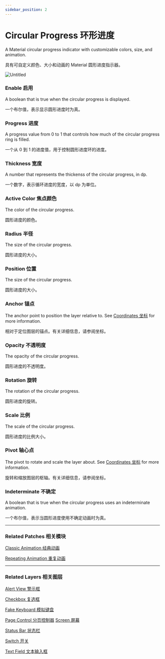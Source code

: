 ```yaml
---
sidebar_position: 2
---
```


# Circular Progress 环形进度

A Material circular progress indicator with customizable colors, size, and animation.

具有可自定义颜色、大小和动画的 Material 圆形进度指示器。

![Untitled](https://s3.us-west-2.amazonaws.com/secure.notion-static.com/45952820-579f-4f20-97c8-53e1981cfeb2/Untitled.png?X-Amz-Algorithm=AWS4-HMAC-SHA256&X-Amz-Content-Sha256=UNSIGNED-PAYLOAD&X-Amz-Credential=AKIAT73L2G45EIPT3X45%2F20220602%2Fus-west-2%2Fs3%2Faws4_request&X-Amz-Date=20220602T190217Z&X-Amz-Expires=86400&X-Amz-Signature=5a4766d5505eb7e2900d2378e5352202e9c5bce099151168702b2b35be4d2cbd&X-Amz-SignedHeaders=host&response-content-disposition=filename%20%3D%22Untitled.png%22&x-id=GetObject)

### Enable 启用

A boolean that is true when the circular progress is displayed.

一个布尔值，表示显示圆形进度时为真。

### Progress 进度

A progress value from 0 to 1 that controls how much of the circular progress ring is filled.

一个从 0 到 1 的进度值，用于控制圆形进度环的进度。

### Thickness 宽度

A number that represents the thickenss of the circular progress, in dp.

一个数字，表示循环进度的宽度，以 dp 为单位。

### Active Color 焦点颜色

The color of the circular progress.

圆形进度的颜色。

### Radius 半径

The size of the circular progress.

圆形进度的大小。

### Position 位置

The size of the circular progress.

圆形进度的大小。

### Anchor 锚点

The anchor point to position the layer relative to. See [Coordinates 坐标](./../Concepts/Coordinates.md) for more information.

相对于定位图层的锚点。有关详细信息，请参阅坐标。

### Opacity 不透明度

The opacity of the circular progress.

圆形进度的不透明度。

### Rotation 旋转

The rotation of the circular progress.

圆形进度的旋转。

### Scale 比例

The scale of the circular progress.

圆形进度的比例大小。

### Pivot 轴心点

The pivot to rotate and scale the layer about. See [Coordinates 坐标](./../Concepts/Coordinates.md) for more information.

旋转和缩放图层的枢轴。有关详细信息，请参阅坐标。

### Indeterminate 不确定

A boolean that is true when the circular progress uses an indeterminate animation.

一个布尔值，表示当圆形进度使用不确定动画时为真。

------

### Related Patches 相关模块

[Classic Animation 经典动画](./../Animation/Classic%20Animation.md)

[Repeating Animation 重复动画](./../Animation/Repeating%20Animation.md)

------

### Related Layers 相关图层

[Alert View 警示框](./Alert%20View.md)

[Checkbox 复选框](./Checkbox.md)

[Fake Keyboard 模拟键盘](./Fake%20Keyboard.md)

[Page Control 分页控制器](./Page%20Control.md)
[Screen 屏幕](./Screen.md)

[Status Bar 状态栏](./Status%20bar.md)

[Switch 开关](./Switch.md)

[Text Field 文本输入框](./Text%20Field.md)
